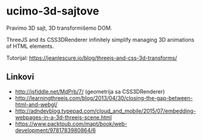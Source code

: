 # ucimo-3d-sajtove

Pravimo 3D sajt, 3D transformišemo DOM.

ThreeJS and its CSS3DRenderer infinitely simplify managing 3D animations of HTML elements.

Tutorijal: https://jeanlescure.io/blog/threejs-and-css-3d-transforms/

## Linkovi

* http://jsfiddle.net/MdPrb/7/ (geometrija sa CSS3DRenderer)
* http://learningthreejs.com/blog/2013/04/30/closing-the-gap-between-html-and-webgl/
* http://adndevblog.typepad.com/cloud_and_mobile/2015/07/embedding-webpages-in-a-3d-threejs-scene.html
* https://www.packtpub.com/mapt/book/web-development/9781783980864/6

